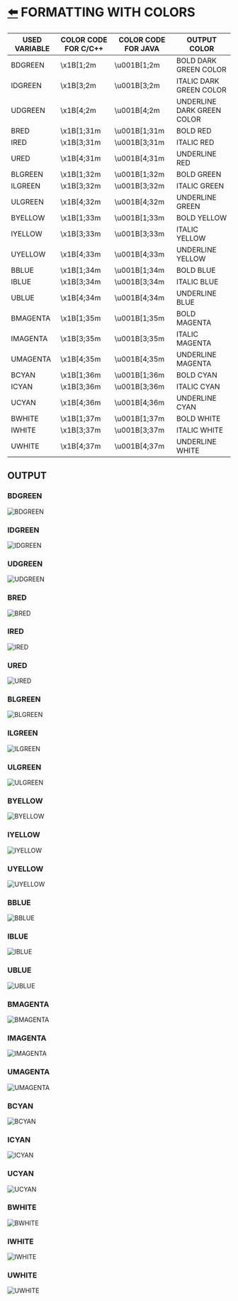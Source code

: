 # [:arrow_left:](formattingbg.md) FORMATTING WITH COLORS

 USED VARIABLE | COLOR CODE FOR C/C++ | COLOR CODE FOR JAVA | OUTPUT COLOR
---------------|----------------------|---------------------|--------------
 BDGREEN | \x1B[1;2m | \u001B[1;2m | BOLD DARK GREEN COLOR
 IDGREEN | \x1B[3;2m | \u001B[3;2m | ITALIC DARK GREEN COLOR
 UDGREEN | \x1B[4;2m | \u001B[4;2m | UNDERLINE DARK GREEN COLOR
 BRED | \x1B[1;31m | \u001B[1;31m | BOLD RED
 IRED | \x1B[3;31m | \u001B[3;31m | ITALIC RED
 URED | \x1B[4;31m | \u001B[4;31m | UNDERLINE RED
 BLGREEN | \x1B[1;32m | \u001B[1;32m | BOLD GREEN
 ILGREEN | \x1B[3;32m | \u001B[3;32m | ITALIC GREEN
 ULGREEN | \x1B[4;32m | \u001B[4;32m | UNDERLINE GREEN
 BYELLOW | \x1B[1;33m | \u001B[1;33m | BOLD YELLOW
 IYELLOW | \x1B[3;33m | \u001B[3;33m | ITALIC YELLOW
 UYELLOW | \x1B[4;33m | \u001B[4;33m | UNDERLINE YELLOW
 BBLUE | \x1B[1;34m | \u001B[1;34m | BOLD BLUE
 IBLUE | \x1B[3;34m | \u001B[3;34m | ITALIC BLUE
 UBLUE | \x1B[4;34m | \u001B[4;34m | UNDERLINE BLUE
 BMAGENTA | \x1B[1;35m | \u001B[1;35m | BOLD MAGENTA
 IMAGENTA | \x1B[3;35m | \u001B[3;35m | ITALIC MAGENTA
 UMAGENTA | \x1B[4;35m | \u001B[4;35m | UNDERLINE MAGENTA
 BCYAN | \x1B[1;36m | \u001B[1;36m | BOLD CYAN
 ICYAN | \x1B[3;36m | \u001B[3;36m | ITALIC CYAN
 UCYAN | \x1B[4;36m | \u001B[4;36m | UNDERLINE CYAN
 BWHITE | \x1B[1;37m | \u001B[1;37m | BOLD WHITE
 IWHITE | \x1B[3;37m | \u001B[3;37m | ITALIC WHITE
 UWHITE | \x1B[4;37m | \u001B[4;37m | UNDERLINE WHITE

## OUTPUT

### BDGREEN

![BDGREEN](../img/FORMATTING-COLORS/BDGREEN.png)

### IDGREEN

![IDGREEN](../img/FORMATTING-COLORS/IDGREEN.png)

### UDGREEN

![UDGREEN](../img/FORMATTING-COLORS/UDGREEN.png)

### BRED

![BRED](../img/FORMATTING-COLORS/BRED.png)

### IRED

![IRED](../img/FORMATTING-COLORS/IRED.png)

### URED

![URED](../img/FORMATTING-COLORS/URED.png)

### BLGREEN

![BLGREEN](../img/FORMATTING-COLORS/BLGREEN.png)

### ILGREEN

![ILGREEN](../img/FORMATTING-COLORS/ILGREEN.png)

### ULGREEN

![ULGREEN](../img/FORMATTING-COLORS/ULGREEN.png)

### BYELLOW

![BYELLOW](../img/FORMATTING-COLORS/BYELLOW.png)

### IYELLOW

![IYELLOW](../img/FORMATTING-COLORS/IYELLOW.png)

### UYELLOW

![UYELLOW](../img/FORMATTING-COLORS/UYELLOW.png)

### BBLUE

![BBLUE](../img/FORMATTING-COLORS/BBLUE.png)

### IBLUE

![IBLUE](../img/FORMATTING-COLORS/IBLUE.png)

### UBLUE

![UBLUE](../img/FORMATTING-COLORS/UBLUE.png)

### BMAGENTA

![BMAGENTA](../img/FORMATTING-COLORS/BMAGENTA.png)

### IMAGENTA

![IMAGENTA](../img/FORMATTING-COLORS/IMAGENTA.png)

### UMAGENTA

![UMAGENTA](../img/FORMATTING-COLORS/UMAGENTA.png)

### BCYAN

![BCYAN](../img/FORMATTING-COLORS/BCYAN.png)

### ICYAN

![ICYAN](../img/FORMATTING-COLORS/ICYAN.png)

### UCYAN

![UCYAN](../img/FORMATTING-COLORS/UCYAN.png)

### BWHITE

![BWHITE](../img/FORMATTING-COLORS/BWHITE.png)

### IWHITE

![IWHITE](../img/FORMATTING-COLORS/IWHITE.png)

### UWHITE

![UWHITE](../img/FORMATTING-COLORS/UWHITE.png)
